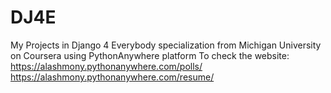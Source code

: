 # DJ4E
My Projects in Django 4 Everybody specialization from Michigan University on Coursera using PythonAnywhere platform 
To check the website: 
https://alashmony.pythonanywhere.com/polls/
https://alashmony.pythonanywhere.com/resume/
